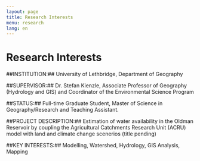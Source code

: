 ```yaml
---
layout: page
title: Research Interests
menu: research
lang: en
---
```


# Research Interests

##INSTITUTION:##
University of Lethbridge, Department of Geography

##SUPERVISOR:##
Dr. Stefan Kienzle, Associate Professor of Geography (Hydrology and GIS) and Coordinator of the Environmental Science Program

##STATUS:##
Full-time Graduate Student, Master of Science in Geography/Research and Teaching Assistant.

##PROJECT DESCRIPTION:##
Estimation of water availability in the Oldman Reservoir by coupling the Agricultural Catchments Research Unit (ACRU) model with land and climate change scenerios (title pending)

##KEY INTERESTS:##
Modelling, Watershed, Hydrology, GIS Analysis, Mapping
